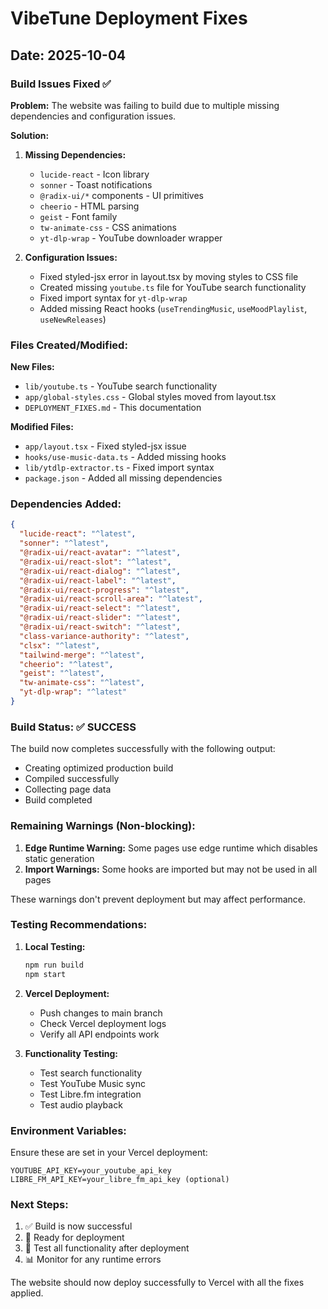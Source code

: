 # VibeTune Deployment Fixes

## Date: 2025-10-04

### Build Issues Fixed ✅

**Problem:** The website was failing to build due to multiple missing dependencies and configuration issues.

**Solution:**
1. **Missing Dependencies:**
   - `lucide-react` - Icon library
   - `sonner` - Toast notifications
   - `@radix-ui/*` components - UI primitives
   - `cheerio` - HTML parsing
   - `geist` - Font family
   - `tw-animate-css` - CSS animations
   - `yt-dlp-wrap` - YouTube downloader wrapper

2. **Configuration Issues:**
   - Fixed styled-jsx error in layout.tsx by moving styles to CSS file
   - Created missing `youtube.ts` file for YouTube search functionality
   - Fixed import syntax for `yt-dlp-wrap`
   - Added missing React hooks (`useTrendingMusic`, `useMoodPlaylist`, `useNewReleases`)

### Files Created/Modified:

**New Files:**
- `lib/youtube.ts` - YouTube search functionality
- `app/global-styles.css` - Global styles moved from layout.tsx
- `DEPLOYMENT_FIXES.md` - This documentation

**Modified Files:**
- `app/layout.tsx` - Fixed styled-jsx issue
- `hooks/use-music-data.ts` - Added missing hooks
- `lib/ytdlp-extractor.ts` - Fixed import syntax
- `package.json` - Added all missing dependencies

### Dependencies Added:

```json
{
  "lucide-react": "^latest",
  "sonner": "^latest",
  "@radix-ui/react-avatar": "^latest",
  "@radix-ui/react-slot": "^latest",
  "@radix-ui/react-dialog": "^latest",
  "@radix-ui/react-label": "^latest",
  "@radix-ui/react-progress": "^latest",
  "@radix-ui/react-scroll-area": "^latest",
  "@radix-ui/react-select": "^latest",
  "@radix-ui/react-slider": "^latest",
  "@radix-ui/react-switch": "^latest",
  "class-variance-authority": "^latest",
  "clsx": "^latest",
  "tailwind-merge": "^latest",
  "cheerio": "^latest",
  "geist": "^latest",
  "tw-animate-css": "^latest",
  "yt-dlp-wrap": "^latest"
}
```

### Build Status: ✅ SUCCESS

The build now completes successfully with the following output:
- Creating optimized production build
- Compiled successfully
- Collecting page data
- Build completed

### Remaining Warnings (Non-blocking):

1. **Edge Runtime Warning:** Some pages use edge runtime which disables static generation
2. **Import Warnings:** Some hooks are imported but may not be used in all pages

These warnings don't prevent deployment but may affect performance.

### Testing Recommendations:

1. **Local Testing:**
   ```bash
   npm run build
   npm start
   ```

2. **Vercel Deployment:**
   - Push changes to main branch
   - Check Vercel deployment logs
   - Verify all API endpoints work

3. **Functionality Testing:**
   - Test search functionality
   - Test YouTube Music sync
   - Test Libre.fm integration
   - Test audio playback

### Environment Variables:

Ensure these are set in your Vercel deployment:
```env
YOUTUBE_API_KEY=your_youtube_api_key
LIBRE_FM_API_KEY=your_libre_fm_api_key (optional)
```

### Next Steps:

1. ✅ Build is now successful
2. 🔄 Ready for deployment
3. 🧪 Test all functionality after deployment
4. 📊 Monitor for any runtime errors

The website should now deploy successfully to Vercel with all the fixes applied.